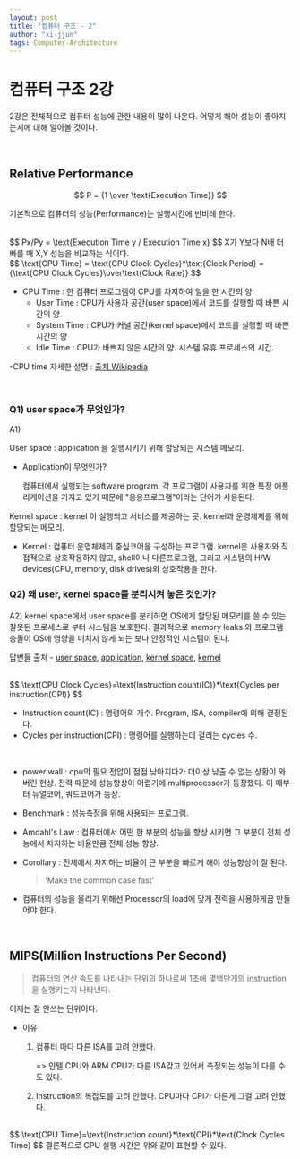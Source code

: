 ```yaml
---
layout: post
title: "컴퓨터 구조 - 2"
author: "xi-jjun"
tags: Computer-Architecture
---
```


# 컴퓨터 구조 2강

2강은 전체적으로 컴퓨터 성능에 관한 내용이 많이 나온다. 어떻게 해야 성능이 좋아지는지에 대해 알아볼 것이다.

<br>

## Relative Performance

$$
P = {1 \over \text{Execution Time}}
$$

기본적으로 컴퓨터의 성능(Performance)는 실행시간에 반비례 한다.

<br>
$$
Px/Py = \text{Execution Time y / Execution Time x}
$$
X가 Y보다 N배 더 빠를 때 X,Y 성능을 비교하는 식이다.

<br>
$$
\text{CPU Time} = \text{CPU Clock Cycles}*\text{Clock Period} = {\text{CPU Clock Cycles}\over\text{Clock Rate}}
$$

* CPU Time : 한 컴퓨터 프로그램이 CPU를 차지하여 일을 한 시간의 양
  * User Time : CPU가 사용자 공간(user space)에서 코드를 실행할 때 바쁜 시간의 양.
  * System Time : CPU가 커널 공간(kernel space)에서 코드를 실행할 때 바쁜 시간의 양
  * Idle Time : CPU가 바쁘지 않은 시간의 양. 시스템 유휴 프로세스의 시간.

-CPU time 자세한 설명 : [출처 Wikipedia](https://ko.wikipedia.org/wiki/CPU_%ED%83%80%EC%9E%84) 

<br>

### Q1) user space가 무엇인가?

A1) 

User space : application 을 실행시키기 위해 할당되는 시스템 메모리.

* Application이 무엇인가?

  컴퓨터에서 실행되는 software program. 각 프로그램이 사용자를 위한 특정 애플리케이션을 가지고 있기 때문에 "응용프로그램"이라는 단어가 사용된다.

Kernel space : kernel 이 실행되고 서비스를 제공하는 곳. kernel과 운영체제를 위해 할당되는 메모리.

* Kernel : 컴퓨터 운영체제의 중심코어을 구성하는 프로그램. kernel은 사용자와 직접적으로 상호작용하지 않고, shell이나 다른프로그램, 그리고 시스템의 H/W devices(CPU, memory, disk drives)와 상호작용을 한다.

### Q2) 왜 user, kernel space를 분리시켜 놓은 것인가?

A2) kernel space에서 user space를 분리하면 OS에게 할당된 메모리를 쓸 수 있는 잘못된 프로세스로 부터 시스템을 보호한다. 결과적으로 memory leaks 와 프로그램 충돌이 OS에 영향을 미치지 않게 되는 보다 안정적인 시스템이 된다.

답변들 출처 - [user space](https://techterms.com/definition/user_space), [application](https://techterms.com/definition/application), [kernel space](http://www.linfo.org/kernel_space.html), [kernel](http://www.linfo.org/kernel.html) 

<br>
$$
\text{CPU Clock Cycles}=\text{Instruction count(IC)}*\text{Cycles per instruction(CPI)}
$$

* Instruction count(IC) : 명령어의 개수. Program, ISA, compiler에 의해 결정된다.
* Cycles per instruction(CPI) : 명령어를 실행하는데 걸리는 cycles 수.

<br>

* power wall : cpu의 필요 전압이 점점 낮아지다가 더이상 낮출 수 없는 상황이 와버린 현상. 전력 때문에 성능향상이 어렵기에 multiprocessor가 등장했다. 이 때부터 듀얼코어, 쿼드코어가 등장.

* Benchmark : 성능측정을 위해 사용되는 프로그램.

* Amdahl's Law : 컴퓨터에서 어떤 한 부분의 성능을 향상 시키면 그 부분이 전체 성능에서 차지하는 비율만큼 전체 성능 향상.

* Corollary : 전체에서 차지하는 비율이 큰 부분을 빠르게 해야 성능향상이 잘 된다.

  > 'Make the common case fast'

* 컴퓨터의 성능을 올리기 위해선 Processor의 load에 맞게 전력을 사용하게끔 만들어야 한다.

<br>

## MIPS(Million Instructions Per Second)

> 컴퓨터의 연산 속도를 나타내는 단위의 하나로써 1초에 몇백만개의 instruction을 실행키는지 나타낸다.

이제는 잘 안쓰는 단위이다.

* 이유

  1. 컴퓨터 마다 다른 ISA를 고려 안했다.

     => 인텔 CPU와 ARM CPU가 다른 ISA갖고 있어서 측정되는 성능이 다를 수도 있다.

  2. Instruction의 복잡도를 고려 안했다. CPU마다 CPI가 다른게 그걸 고려 안했다.

<br>
$$
\text{CPU Time}=\text{Instruction count}*\text{CPI}*\text{Clock Cycles Time}
$$
결론적으로 CPU 실행 시간은 위와 같이 표현할 수 있다.
